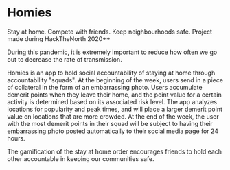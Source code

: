 # Homies
Stay at home. Compete with friends. Keep neighbourhoods safe.
Project made during HackTheNorth 2020++

During this pandemic, it is extremely important to reduce how often we go out to decrease the rate of transmission.

Homies is an app to hold social accountability of staying at home through accountability "squads". At the beginning of the week, users send in a piece of collateral in the form of an embarrassing photo. Users accumulate demerit points when they leave their home, and the point value for a certain activity is determined based on its associated risk level. The app analyzes locations for popularity and peak times, and will place a larger demerit point value on locations that are more crowded. At the end of the week, the user with the most demerit points in their squad will be subject to having their embarrassing photo posted automatically to their social media page for 24 hours.

The gamification of the stay at home order encourages friends to hold each other accountable in keeping our communities safe.
